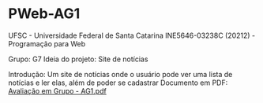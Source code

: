 # PWeb-AG1

UFSC - Universidade Federal de Santa Catarina
INE5646-03238C (20212) - Programação para Web

Grupo: G7
Ideia do projeto: Site de notícias

Introdução:
Um site de notícias onde o usuário pode ver uma lista de notícias e ler elas, além de poder se cadastrar
Documento em PDF: [Avaliação em Grupo - AG1.pdf](https://github.com/BrunoRafaelLeal/PWeb-AG1/files/7699213/Avaliacao.em.Grupo.-.AG1.pdf)
